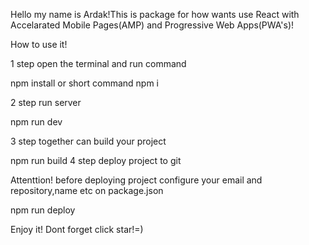 Hello my name is Ardak!This is package for how wants use 
React with Accelarated Mobile Pages(AMP) and Progressive Web Apps(PWA's)!


How to use it!

1 step 
open the terminal and run command
  
  npm install or short command npm i 

2 step 
  run server 
  
  npm run dev

3 step 
  together can build your project

  npm run build
4 step 
  deploy project to git 
  
  Attenttion! before deploying project configure your email and repository,name etc on package.json
  
  npm run deploy 

Enjoy it! Dont forget click star!=)
